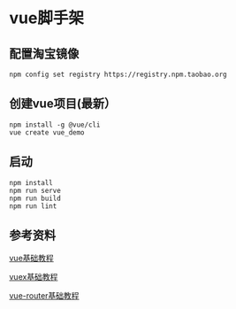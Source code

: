 # vue脚手架

## 配置淘宝镜像
```
npm config set registry https://registry.npm.taobao.org
```

## 创建vue项目(最新）
```
npm install -g @vue/cli
vue create vue_demo
```
## 启动
```
npm install 
npm run serve 
npm run build
npm run lint
```
## 参考资料

[vue基础教程](https://cn.vuejs.org/v2/guide/)

[vuex基础教程](https://vuex.vuejs.org/zh/)

[vue-router基础教程](https://router.vuejs.org/zh/)